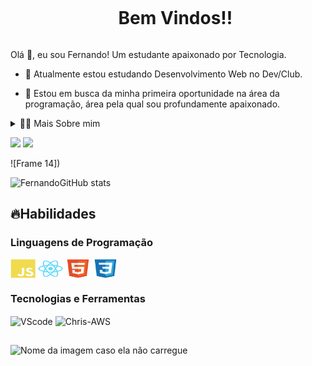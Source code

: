 <!--título-->
<div id="user-content-toc">
  <ul align="center">
    <summary><h1 style="display: inline-block">Bem Vindos!!</h1></summary>
</div>

<!--Apresentação-->
<p>
  Olá 👋, eu sou Fernando! Um estudante apaixonado por Tecnologia.

  - 🌱 Atualmente estou estudando Desenvolvimento Web no Dev/Club. 

  - 🔭 Estou em busca da minha primeira oportunidade na área da programação, área pela qual sou profundamente apaixonado.
</p>

<!-- Dropdown -->
<details>
  <summary>👨‍💻 Mais Sobre mim </summary>

  - 💬 Tenho 36 anos, sou de São Paulo. tenho experiência com HTML, CSS, JavaScript. atualmente estou estudado React.

  - ⚡ Gosto de ler, Treinar e jogar futebol. Acredito que nossos interesses pessoais contribuem para uma percepção mais refinada das coisas e resolução de problemas. \o/
</details>

<!--links-->
<div >
   
 <!-- <a href = ""><img src="https://img.shields.io/badge/-Hotmail-%23333?style=for-the-badge&logo=gmail&logoColor=white" target="_blank"></a> -->
  <a href="https://www.linkedin.com/in/fernando-santos-jesus/" target="_blank"><img src="https://img.shields.io/badge/-LinkedIn-%230077B5?style=for-the-badge&logo=linkedin&logoColor=white" target="_blank"></a> 
   <a href="https://fernandojesuss.github.io/ProjetoPortifolio/" target="_blank"><img src="https://github.com/user-attachments/assets/b253391b-27af-4c00-a759-2bfc45dfda84" target="_blank"></a> 

  ![Frame 14])

</div>

<!-- Estatísticas do GitHub -->

<div align="left">

![FernandoGitHub stats](https://github-readme-stats.vercel.app/api?username=FernandoJesuss&show_icons=true&theme=react)

</div>

<!-- Portfólio -->
<!-- GIF -->
<!-- Habilidades -->
## 🔥Habilidades
<!-- Habilidades: Linguagens de Programação -->
<div style="display: inline_block">
  <h3>Linguagens de Programação</h3>
  <img align="center" alt="Nando-Js" height="30" width="40" src="https://raw.githubusercontent.com/devicons/devicon/master/icons/javascript/javascript-plain.svg"> 
  <img align="center" alt="Nando-React" height="30" width="40" src="https://raw.githubusercontent.com/devicons/devicon/master/icons/react/react-original.svg">
  <img align="center" alt="Nando-HTML" height="30" width="40" src="https://raw.githubusercontent.com/devicons/devicon/master/icons/html5/html5-original.svg">
  <img align="center" alt="Nando-CSS" height="30" width="40" src="https://raw.githubusercontent.com/devicons/devicon/master/icons/css3/css3-original.svg">
 
</div>

<!--Habilidades: Ferramentas de Frameworks-->
  <div style="flex-basis: 48%;">
    <h3>Tecnologias e Ferramentas</h3>
    <img align="center" alt="VScode" height="30" width="40" src="https://cdn.jsdelivr.net/gh/devicons/devicon/icons/vscode/vscode-original.svg">
    <img align="center" alt="Chris-AWS" height="30" width="40" src="https://cdn.jsdelivr.net/gh/devicons/devicon/icons/git/git-original.svg">
    
  </div>
  
  <!-- Habilidades: Bibliotecas -->
##

<div align="left">

![Nome da imagem caso ela não carregue](https://github-readme-stats.vercel.app/api/top-langs/?username=FernandoJesuss&layout=compact)

</div><br>









